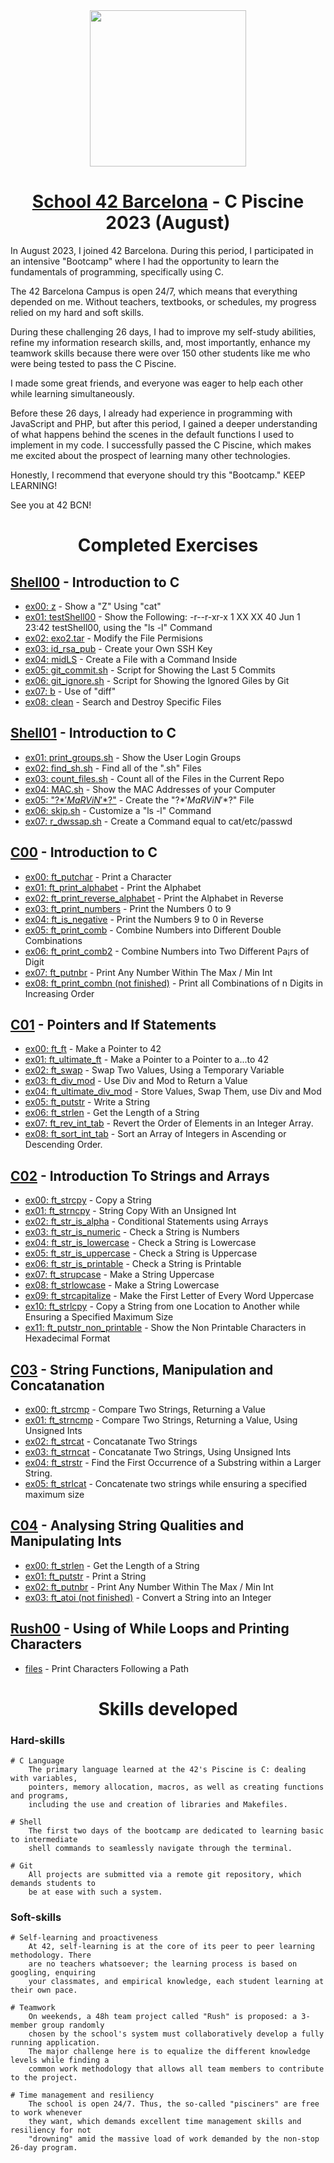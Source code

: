 <div id="header" align="center">
  <img src="https://media.giphy.com/media/Oe5oxorcv6KAcRK0bq/giphy.gif" width="250"/>
</div>

<div align="center">

# [School 42 Barcelona](https://www.42barcelona.com/es) - C Piscine 2023 (August)

</div>

In August 2023, I joined 42 Barcelona. During this period, I participated in an intensive "Bootcamp" where I had the opportunity to learn the fundamentals of programming, specifically using C.

The 42 Barcelona Campus is open 24/7, which means that everything depended on me. Without teachers, textbooks, or schedules, my progress relied on my hard and soft skills.

During these challenging 26 days, I had to improve my self-study abilities, refine my information research skills, and, most importantly, enhance my teamwork skills because there were over 150 other students like me who were being tested to pass the C Piscine.

I made some great friends, and everyone was eager to help each other while learning simultaneously.

Before these 26 days, I already had experience in programming with JavaScript and PHP, but after this period, I gained a deeper understanding of what happens behind the scenes in the default functions I used to implement in my code. I successfully passed the C Piscine, which makes me excited about the prospect of learning many other technologies.

Honestly, I recommend that everyone should try this "Bootcamp." KEEP LEARNING!

See you at 42 BCN!

<div align="center">

# Completed Exercises

</div>

## [Shell00](https://github.com/juancumbeq/42_BCN_C_Piscine_2023/tree/main/C_Piscine_Shell_00) - Introduction to C

- [ex00: z](https://github.com/juancumbeq/42_BCN_C_Piscine_2023/blob/main/C_Piscine_Shell_00/ex00/z) - Show a "Z" Using "cat"
- [ex01: testShell00](https://github.com/juancumbeq/42_BCN_C_Piscine_2023/blob/main/C_Piscine_Shell_00/ex01/testShell00) - Show the Following: -r--r-xr-x 1 XX XX 40 Jun 1 23:42 testShell00, using the "ls -l" Command
- [ex02: exo2.tar](https://github.com/juancumbeq/42_BCN_C_Piscine_2023/blob/main/C_Piscine_Shell_00/ex02/exo2.tar) - Modify the File Permisions
- [ex03: id_rsa_pub](https://github.com/juancumbeq/42_BCN_C_Piscine_2023/blob/main/C_Piscine_Shell_00/ex03/id_rsa_pub) - Create your Own SSH Key
- [ex04: midLS](https://github.com/juancumbeq/42_BCN_C_Piscine_2023/blob/main/C_Piscine_Shell_00/ex04/midLS) - Create a File with a Command Inside
- [ex05: git_commit.sh](https://github.com/juancumbeq/42_BCN_C_Piscine_2023/blob/main/C_Piscine_Shell_00/ex05/git_commit.sh) - Script for Showing the Last 5 Commits
- [ex06: git_ignore.sh](https://github.com/juancumbeq/42_BCN_C_Piscine_2023/blob/main/C_Piscine_Shell_00/ex06/git_ignore.sh) - Script for Showing the Ignored Giles by Git
- [ex07: b](https://github.com/juancumbeq/42_BCN_C_Piscine_2023/blob/main/C_Piscine_Shell_00/ex07/b) - Use of "diff"
- [ex08: clean](https://github.com/juancumbeq/42_BCN_C_Piscine_2023/blob/main/C_Piscine_Shell_00/ex08/clean) - Search and Destroy Specific Files

## [Shell01](https://github.com/juancumbeq/42_BCN_C_Piscine_2023/tree/main/C_Piscine_Shell_01) - Introduction to C

- [ex01: print_groups.sh](https://github.com/juancumbeq/42_BCN_C_Piscine_2023/blob/main/C_Piscine_Shell_01/ex01/print_groups.sh) - Show the User Login Groups
- [ex02: find_sh.sh](https://github.com/juancumbeq/42_BCN_C_Piscine_2023/blob/main/C_Piscine_Shell_01/ex02/find_sh.sh) - Find all of the ".sh" Files
- [ex03: count_files.sh](https://github.com/juancumbeq/42_BCN_C_Piscine_2023/blob/main/C_Piscine_Shell_01/ex03/count_files.sh) - Count all of the Files in the Current Repo
- [ex04: MAC.sh](https://github.com/juancumbeq/42_BCN_C_Piscine_2023/blob/main/C_Piscine_Shell_01/ex04/MAC.sh) - Show the MAC Addresses of your Computer
- [ex05: "\?$*'MaRViN'*$?\"](https://github.com/juancumbeq/42_BCN_C_Piscine_2023/blob/main/C_Piscine_Shell_01/ex05/"?$*'MaRViN'*$?") - Create the "\?$*'MaRViN'*$?\" File
- [ex06: skip.sh](https://github.com/juancumbeq/42_BCN_C_Piscine_2023/blob/main/C_Piscine_Shell_01/ex06/skip.sh) - Customize a "ls -l" Command
- [ex07: r_dwssap.sh](https://github.com/juancumbeq/42_BCN_C_Piscine_2023/blob/main/C_Piscine_Shell_01/ex07/r_dwssap.sh) - Create a Command equal to cat/etc/passwd

## [C00](https://github.com/juancumbeq/42_BCN_C_Piscine_2023/tree/main/C_Piscine_C_00) - Introduction to C

- [ex00: ft_putchar](https://github.com/juancumbeq/42_BCN_C_Piscine_2023/blob/main/C_Piscine_C_00/ex00/ft_putchar.c) - Print a Character
- [ex01: ft_print_alphabet](https://github.com/juancumbeq/42_BCN_C_Piscine_2023/blob/main/C_Piscine_C_00/ex01/ft_print_alphabet.c) - Print the Alphabet
- [ex02: ft_print_reverse_alphabet](https://github.com/juancumbeq/42_BCN_C_Piscine_2023/blob/main/C_Piscine_C_00/ex02/ft_print_reverse_alphabet.c) - Print the Alphabet in Reverse
- [ex03: ft_print_numbers](https://github.com/juancumbeq/42_BCN_C_Piscine_2023/blob/main/C_Piscine_C_00/ex03/ft_print_numbers.c) - Print the Numbers 0 to 9
- [ex04: ft_is_negative](https://github.com/juancumbeq/42_BCN_C_Piscine_2023/blob/main/C_Piscine_C_00/ex04/ft_is_negative.c) - Print the Numbers 9 to 0 in Reverse
- [ex05: ft_print_comb](https://github.com/juancumbeq/42_BCN_C_Piscine_2023/blob/main/C_Piscine_C_00/ex05/ft_print_comb.c) - Combine Numbers into Different Double Combinations
- [ex06: ft_print_comb2](https://github.com/juancumbeq/42_BCN_C_Piscine_2023/blob/main/C_Piscine_C_00/ex06/ft_print_comb2.c) - Combine Numbers into Two Different Pa¡rs of Digit
- [ex07: ft_putnbr](https://github.com/juancumbeq/42_BCN_C_Piscine_2023/blob/main/C_Piscine_C_00/ex07/ft_putnbr.c) - Print Any Number Within The Max / Min Int
- [ex08: ft_print_combn (not finished)](https://github.com/juancumbeq/42_BCN_C_Piscine_2023/blob/main/C_Piscine_C_00/ex08/ft_print_combn.c) - Print all Combinations of n Digits in Increasing Order

## [C01](https://github.com/juancumbeq/42_BCN_C_Piscine_2023/tree/main/C_Piscine_C_01) - Pointers and If Statements

- [ex00: ft_ft](https://github.com/juancumbeq/42_BCN_C_Piscine_2023/blob/main/C_Piscine_C_01/ex00/ft_ft.c) - Make a Pointer to 42
- [ex01: ft_ultimate_ft](https://github.com/juancumbeq/42_BCN_C_Piscine_2023/blob/main/C_Piscine_C_01/ex01/ft_ultimate_ft.c) - Make a Pointer to a Pointer to a...to 42
- [ex02: ft_swap](https://github.com/juancumbeq/42_BCN_C_Piscine_2023/blob/main/C_Piscine_C_01/ex02/ft_swap.c) - Swap Two Values, Using a Temporary Variable
- [ex03: ft_div_mod](https://github.com/juancumbeq/42_BCN_C_Piscine_2023/blob/main/C_Piscine_C_01/ex03/ft_div_mod.c) - Use Div and Mod to Return a Value
- [ex04: ft_ultimate_div_mod](https://github.com/juancumbeq/42_BCN_C_Piscine_2023/blob/main/C_Piscine_C_01/ex04/ft_ultimate_div_mod.c) - Store Values, Swap Them, use Div and Mod
- [ex05: ft_putstr](https://github.com/juancumbeq/42_BCN_C_Piscine_2023/blob/main/C_Piscine_C_01/ex05/ft_putstr.c) - Write a String
- [ex06: ft_strlen](https://github.com/juancumbeq/42_BCN_C_Piscine_2023/blob/main/C_Piscine_C_01/ex06/ft_strlen.c) - Get the Length of a String
- [ex07: ft_rev_int_tab](https://github.com/juancumbeq/42_BCN_C_Piscine_2023/blob/main/C_Piscine_C_01/ex07/ft_rev_int_tab.c) - Revert the Order of Elements in an Integer Array.
- [ex08: ft_sort_int_tab](https://github.com/juancumbeq/42_BCN_C_Piscine_2023/blob/main/C_Piscine_C_01/ex08/ft_sort_int_tab.c) - Sort an Array of Integers in Ascending or Descending Order.

## [C02](https://github.com/juancumbeq/42_BCN_C_Piscine_2023/tree/main/C_Piscine_C_02) - Introduction To Strings and Arrays

- [ex00: ft_strcpy](https://github.com/juancumbeq/42_BCN_C_Piscine_2023/blob/main/C_Piscine_C_02/ex00/ft_strcpy.c) - Copy a String
- [ex01: ft_strncpy](https://github.com/juancumbeq/42_BCN_C_Piscine_2023/blob/main/C_Piscine_C_02/ex01/ft_strncpy.c) - String Copy With an Unsigned Int
- [ex02: ft_str_is_alpha](https://github.com/juancumbeq/42_BCN_C_Piscine_2023/blob/main/C_Piscine_C_02/ex02/ft_str_is_alpha.c) - Conditional Statements using Arrays
- [ex03: ft_str_is_numeric](https://github.com/juancumbeq/42_BCN_C_Piscine_2023/blob/main/C_Piscine_C_02/ex03/ft_str_is_numeric.c) - Check a String is Numbers
- [ex04: ft_str_is_lowercase](https://github.com/juancumbeq/42_BCN_C_Piscine_2023/blob/main/C_Piscine_C_02/ex04/ft_str_is_lowercase.c) - Check a String is Lowercase
- [ex05: ft_str_is_uppercase](https://github.com/juancumbeq/42_BCN_C_Piscine_2023/blob/main/C_Piscine_C_02/ex05/ft_str_is_uppercase.c) - Check a String is Uppercase
- [ex06: ft_str_is_printable](https://github.com/juancumbeq/42_BCN_C_Piscine_2023/blob/main/C_Piscine_C_02/ex06/ft_str_is_printable.c) - Check a String is Printable
- [ex07: ft_strupcase](https://github.com/juancumbeq/42_BCN_C_Piscine_2023/blob/main/C_Piscine_C_02/ex07/ft_strupcase.c) - Make a String Uppercase
- [ex08: ft_strlowcase](https://github.com/juancumbeq/42_BCN_C_Piscine_2023/blob/main/C_Piscine_C_02/ex08/ft_strlowcase.c) - Make a String Lowercase
- [ex09: ft_strcapitalize](https://github.com/juancumbeq/42_BCN_C_Piscine_2023/blob/main/C_Piscine_C_02/ex09/ft_strcapitalize.c) - Make the First Letter of Every Word Uppercase
- [ex10: ft_strlcpy](https://github.com/juancumbeq/42_BCN_C_Piscine_2023/blob/main/C_Piscine_C_02/ex10/ft_strlcpy.c) - Copy a String from one Location to Another while Ensuring a Specified Maximum Size
- [ex11: ft_putstr_non_printable](https://github.com/juancumbeq/42_BCN_C_Piscine_2023/blob/main/C_Piscine_C_02/ex11/ft_putstr_non_printable.c) - Show the Non Printable Characters in Hexadecimal Format

## [C03](https://github.com/juancumbeq/42_BCN_C_Piscine_2023/tree/main/C_Piscine_C_03) - String Functions, Manipulation and Concatanation

- [ex00: ft_strcmp](https://github.com/juancumbeq/42_BCN_C_Piscine_2023/blob/main/C_Piscine_C_03/ex00/ft_strcmp.c) - Compare Two Strings, Returning a Value
- [ex01: ft_strncmp](https://github.com/juancumbeq/42_BCN_C_Piscine_2023/blob/main/C_Piscine_C_03/ex01/ft_strncmp.c) - Compare Two Strings, Returning a Value, Using Unsigned Ints
- [ex02: ft_strcat](https://github.com/juancumbeq/42_BCN_C_Piscine_2023/blob/main/C_Piscine_C_03/ex02/ft_strcat.c) - Concatanate Two Strings
- [ex03: ft_strncat](https://github.com/juancumbeq/42_BCN_C_Piscine_2023/blob/main/C_Piscine_C_03/ex03/ft_strncat.c) - Concatanate Two Strings, Using Unsigned Ints
- [ex04: ft_strstr](https://github.com/juancumbeq/42_BCN_C_Piscine_2023/blob/main/C_Piscine_C_03/ex04/ft_strstr.c) - Find the First Occurrence of a Substring within a Larger String.
- [ex05: ft_strlcat](https://github.com/juancumbeq/42_BCN_C_Piscine_2023/blob/main/C_Piscine_C_03/ex05/ft_strlcat.c) - Concatenate two strings while ensuring a specified maximum size

## [C04](https://github.com/juancumbeq/42_BCN_C_Piscine_2023/tree/main/C_Piscine_C_04) - Analysing String Qualities and Manipulating Ints

- [ex00: ft_strlen](https://github.com/juancumbeq/42_BCN_C_Piscine_2023/blob/main/C_Piscine_C_04/ex00/ft_strlen.c) - Get the Length of a String
- [ex01: ft_putstr](https://github.com/juancumbeq/42_BCN_C_Piscine_2023/blob/main/C_Piscine_C_04/ex01/ft_putstr.c) - Print a String
- [ex02: ft_putnbr](https://github.com/juancumbeq/42_BCN_C_Piscine_2023/blob/main/C_Piscine_C_04/ex02/ft_putnbr.c) - Print Any Number Within The Max / Min Int
- [ex03: ft_atoi (not finished)](https://github.com/juancumbeq/42_BCN_C_Piscine_2023/blob/main/C_Piscine_C_04/ex03/ft_atoi.c) - Convert a String into an Integer

## [Rush00](https://github.com/juancumbeq/42_BCN_C_Piscine_2023/tree/main/C_Rush_00) - Using of While Loops and Printing Characters

- [files](https://github.com/juancumbeq/42_BCN_C_Piscine_2023/blob/main/C_Rush_00/files/) - Print Characters Following a Path

<div align="center">

# Skills developed

</div>

### Hard-skills

    # C Language
    	The primary language learned at the 42's Piscine is C: dealing with variables,
    	pointers, memory allocation, macros, as well as creating functions and programs,
    	including the use and creation of libraries and Makefiles.

    # Shell
    	The first two days of the bootcamp are dedicated to learning basic to intermediate
    	shell commands to seamlessly navigate through the terminal.

    # Git
    	All projects are submitted via a remote git repository, which demands students to
    	be at ease with such a system.

### Soft-skills

    # Self-learning and proactiveness
    	At 42, self-learning is at the core of its peer to peer learning methodology. There
    	are no teachers whatsoever; the learning process is based on googling, enquiring
    	your classmates, and empirical knowledge, each student learning at their own pace.

    # Teamwork
    	On weekends, a 48h team project called "Rush" is proposed: a 3-member group randomly
    	chosen by the school's system must collaboratively develop a fully running application.
    	The major challenge here is to equalize the different knowledge levels while finding a
    	common work methodology that allows all team members to contribute to the project.

    # Time management and resiliency
    	The school is open 24/7. Thus, the so-called "pisciners" are free to work whenever
    	they want, which demands excellent time management skills and resiliency for not
    	"drowning" amid the massive load of work demanded by the non-stop 26-day program.
